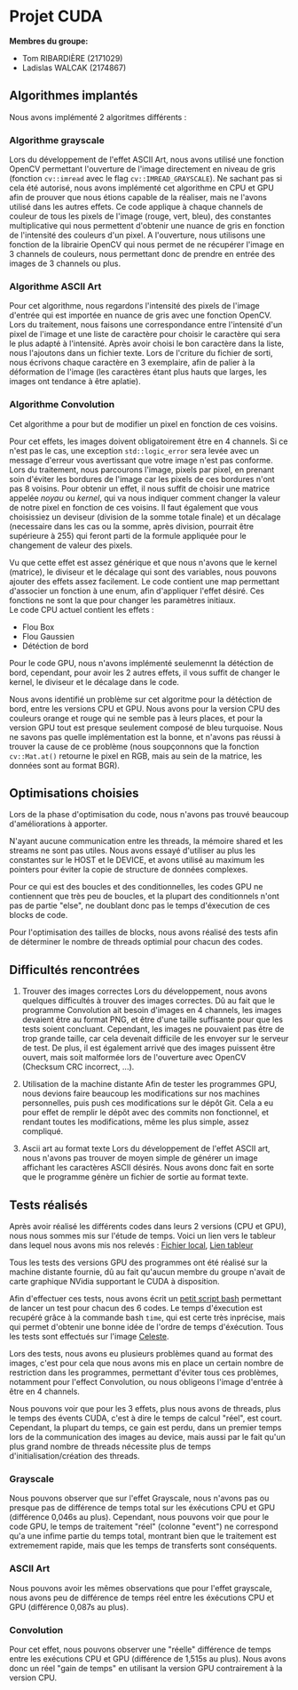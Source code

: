 # Projet CUDA
**Membres du groupe:**  
 - Tom RIBARDIÈRE (2171029)
 - Ladislas WALCAK (2174867)

## Algorithmes implantés

Nous avons implémenté 2 algoritmes différents :

### Algorithme grayscale

Lors du développement de l'effet ASCII Art, nous avons utilisé une fonction OpenCV permettant l'ouverture de l'image directement en niveau de gris 
(fonction `cv::imread` avec le flag `cv::IMREAD_GRAYSCALE`). Ne sachant pas si cela été autorisé, nous avons implémenté cet algorithme en CPU et GPU afin de prouver
que nous étions capable de la réaliser, mais ne l'avons utilisé dans les autres effets. Ce code applique à chaque channels de couleur de tous les pixels de 
l'image (rouge, vert, bleu), des constantes multiplicative qui nous permettent d'obtenir une nuance de gris en fonction de l'intensité des couleurs d'un pixel.
A l'ouverture, nous utilisons une fonction de la librairie OpenCV qui nous permet de ne récupérer l'image en 3 channels de couleurs, nous permettant donc de
prendre en entrée des images de 3 channels ou plus.

### Algorithme ASCII Art

Pour cet algorithme, nous regardons l'intensité des pixels de l'image d'entrée qui est importée en nuance de gris avec une fonction OpenCV.
Lors du traitement, nous faisons une correspondance entre l'intensité d'un pixel de l'image et une liste de caractère pour choisir le caractère qui sera le plus adapté à l'intensité.
Après avoir choisi le bon caractère dans la liste, nous l'ajoutons dans un fichier texte. Lors de l'criture du fichier de sorti, nous écrivons chaque caractère en 3 exemplaire, 
afin de palier à la déformation de l'image (les caractères étant plus hauts que larges, les images ont tendance à être aplatie).

### Algorithme Convolution

Cet algorithme a pour but de modifier un pixel en fonction de ces voisins.

Pour cet effets, les images doivent obligatoirement être en 4 channels. Si ce n'est pas le cas, une exception `std::logic_error` sera levée avec un message d'erreur vous avertissant que
votre image n'est pas conforme. Lors du traitement, nous parcourons l'image, pixels par pixel, en prenant soin d'éviter les bordures de l'image car les pixels de ces bordures n'ont pas 8 voisins.
Pour obtenir un effet, il nous suffit de choisir une matrice appelée *noyau* ou *kernel*, qui va nous indiquer comment changer la valeur de notre pixel en fonction de ces voisins.
Il faut également que vous choisissiez un deviseur (division de la somme totale finale) et un décalage (necessaire dans les cas ou la somme, après division, pourrait être supérieure à 255)
qui feront parti de la formule appliquée pour le changement de valeur des pixels.

Vu que cette effet est assez générique et que nous n'avons que le kernel (matrice), le diviseur et le décalage qui sont des variables, nous pouvons ajouter des effets assez facilement.
Le code contient une map permettant d'associer un fonction à une enum, afin d'appliquer l'effet désiré. Ces fonctions ne sont la que pour changer les paramètres initiaux.  
Le code CPU actuel contient les effets :
- Flou Box
- Flou Gaussien
- Détéction de bord

Pour le code GPU, nous n'avons implémenté seulemennt la détéction de bord, cependant, pour avoir les 2 autres effets, il vous suffit de changer le kernel, le diviseur et le décalage dans le code. 

Nous avons identifié un problème sur cet algoritme pour la détéction de bord, entre les versions CPU et GPU. Nous avons pour la version CPU des couleurs orange et rouge 
qui ne semble pas à leurs places, et pour la version GPU tout est presque seulement composé de bleu turquoise. Nous ne savons pas quelle implémentation est la bonne, et n'avons
pas réussi à trouver la cause de ce problème (nous soupçonnons que la fonction `cv::Mat.at()` retourne le pixel en RGB, mais au sein de la matrice, les données sont au format BGR).

## Optimisations choisies

Lors de la phase d'optimisation du code, nous n'avons pas trouvé beaucoup d'améliorations à apporter.

N'ayant aucune communication entre les threads, la mémoire shared et les streams ne sont pas utiles. Nous avons essayé d'utiliser au plus les constantes sur le HOST et le DEVICE, et
avons utilisé au maximum les pointers pour éviter la copie de structure de données complexes.  

Pour ce qui est des boucles et des conditionnelles, les codes GPU ne contiennent que très peu de boucles, et la plupart des conditionnels n'ont pas de partie "else", ne doublant donc pas le
temps d'éxecution de ces blocks de code. 

Pour l'optimisation des tailles de blocks, nous avons réalisé des tests afin de déterminer le nombre de threads optimial pour chacun des codes.

## Difficultés rencontrées

1. Trouver des images correctes
   Lors du développement, nous avons quelques difficultés à trouver des images correctes. Dû au fait que le programme Convolution ait besoin d'images en 4 channels, les images devaient être
   au format PNG, et être d'une taille suffisante pour que les tests soient concluant. Cependant, les images ne pouvaient pas être de trop grande taille, car cela devenait difficile de les envoyer
   sur le serveur de test. De plus, il est également arrivé que des images puissent être ouvert, mais soit malformée lors de l'ouverture avec OpenCV (Checksum CRC incorrect, ...).  
   
2. Utilisation de la machine distante 
   Afin de tester les programmes GPU, nous devions faire beaucoup les modifications sur nos machines personnelles, puis push ces modifications sur le dépôt Git. Cela a eu pour effet de remplir le dépôt
   avec des commits non fonctionnel, et rendant toutes les modifications, même les plus simple, assez compliqué.  
   
3. Ascii art au format texte
   Lors du développement de l'effet ASCII art, nous n'avons pas trouver de moyen simple de générer un image affichant les caractères ASCII désirés. Nous avons donc
   fait en sorte que le programme génère un fichier de sortie au format texte.  
   
## Tests réalisés 

Après avoir réalisé les différents codes dans leurs 2 versions (CPU et GPU), nous nous sommes mis sur l'étude de temps.
Voici un lien vers le tableur dans lequel nous avons mis nos relevés : [Fichier local](resources/benchmarks.pdf), [Lien tableur](https://docs.google.com/spreadsheets/d/1R7NSRRONeWaLxqyIPqeSVBCTHMc6pXrAg4N14QCkn4A/edit?usp=sharing)  

Tous les tests des versions GPU des programmes ont été réalisé sur la machine distante fournie, dû au fait qu'aucun membre du groupe n'avait de carte graphique NVidia supportant le CUDA à disposition.

Afin d'effectuer ces tests, nous avons écrit un [petit script bash](test.sh) permettant de lancer un test pour chacun des 6 codes. Le temps d'éxecution est recupéré grâce à la commande bash `time`, 
qui est certe très inprécise, mais qui permet d'obtenir une bonne idée de l'ordre de temps d'éxécution. Tous les tests sont effectués sur l'image [Celeste](input/Celeste.png).  

Lors des tests, nous avons eu plusieurs problèmes quand au format des images, c'est pour cela que nous avons mis en place un certain nombre de restriction dans les programmes, 
permettant d'éviter tous ces problèmes, notamment pour l'effect Convolution, ou nous obligeons l'image d'entrée à être en 4 channels.

Nous pouvons voir que pour les 3 effets, plus nous avons de threads, plus le temps des évents CUDA, c'est à dire le temps de calcul "réel", est court. Cependant, la plupart du temps, ce gain est
perdu, dans un premier temps lors de la communication des images au device, mais aussi par le fait qu'un plus grand nombre de threads nécessite plus de temps d'initialisation/création des threads.

### Grayscale
Nous pouvons observer que sur l'effet Grayscale, nous n'avons pas ou presque pas de différence de temps total sur les éxécutions CPU et
GPU (différence 0,046s au plus). Cependant, nous pouvons voir que pour le code GPU, le temps de traitement "réel" (colonne "event") ne correspond qu'a une infime partie du temps total, 
montrant bien que le traitement est extremement rapide, mais que les temps de transferts sont conséquents.

### ASCII Art
Nous pouvons avoir les mêmes observations que pour l'effet grayscale, nous avons peu de différence de temps réel entre les éxécutions
CPU et GPU (différence 0,087s au plus).

### Convolution
Pour cet effet, nous pouvons observer une "réelle" différence de temps entre les exécutions CPU et GPU (différence de 1,515s au plus).
Nous avons donc un réel "gain de temps" en utilisant la version GPU contrairement à la version CPU.













